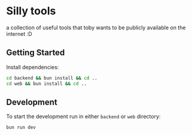 # Silly tools

a collection of useful tools that toby wants to be publicly available on the internet :D

## Getting Started

Install dependencies:

```bash
cd backend && bun install && cd ..
cd web && bun install && cd ..
```

## Development

To start the development run in either `backend` or `web` directory:

```bash
bun run dev
```